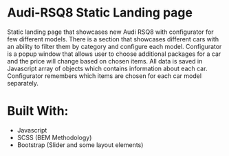 # Audi-RSQ8 Static Landing page

Static landing page that showcases new Audi RSQ8 with configurator for few different models.
There is a section that showcases different cars with an ability to filter them by category and configure each model.
Configurator is a popup window that allows user to choose additional packages for a car and the price will change based on chosen items. 
All data is saved in Javascript array of objects which contains information about each car. Configurator remembers which items are chosen for each car model separately.

# Built With:

 - Javascript
 - SCSS (BEM Methodology)
 - Bootstrap (Slider and some layout elements)
